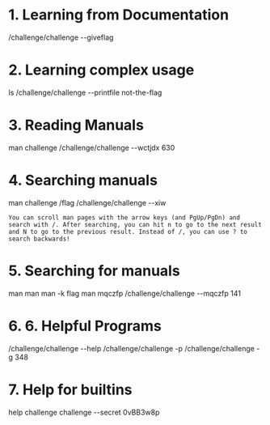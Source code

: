 # 1. Learning from Documentation

/challenge/challenge --giveflag

# 2. Learning complex usage

ls
/challenge/challenge --printfile not-the-flag

#  3. Reading Manuals

man challenge
/challenge/challenge --wctjdx 630

# 4. Searching manuals

man challenge
/flag
/challenge/challenge --xiw

`You can scroll man pages with the arrow keys (and PgUp/PgDn) and search with /. After searching, you can hit n to go to the next result and N to go to the previous result. Instead of /, you can use ? to search backwards!`

# 5. Searching for manuals

man man
man -k flag
man mqczfp
/challenge/challenge --mqczfp 141

# 6. 6. Helpful Programs

/challenge/challenge --help
/challenge/challenge -p
/challenge/challenge -g 348

# 7. Help for builtins

help challenge
challenge --secret 0vBB3w8p
